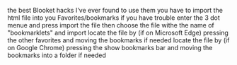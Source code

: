 
the best Blooket hacks I've ever found
to use them you have to import the html file into you Favorites/bookmarks
if you have trouble enter the 3 dot menue and press import the file
then choose the file withe the name of "bookmarklets" and import
locate the file by (if on Microsoft Edge) pressing the other favorites and moving the bookmarks if needed
locate the file by (if on Google Chrome) pressing the show bookmarks bar and moving the bookmarks into a folder if needed
